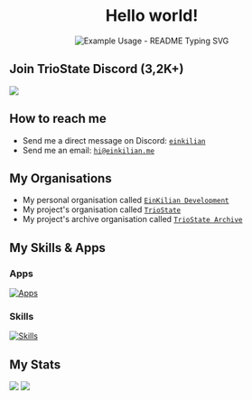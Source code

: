 <h1 align="center">Hello world!</h1>
<p align="center">
  <img src="https://readme-typing-svg.demolab.com/?lines=My+name+is+Kilian.;Iam+a+Project+Leader+and+Developer.;My+biggest+project+is+called+TrioState.;Join+our+discord+now+and+get+more+information+about+TrioState!;We+are+waiting+for+you!&font=Ubuntu&color=FF4040&center=true&width=600&height=50&duration=4000&pause=1000" alt="Example Usage - README Typing SVG">
</p>

## Join TrioState Discord (3,2K+)
[![](https://img.shields.io/discord/829056994689417256?label=discord&style=for-the-badge&logo=discord&color=5865F2&logoColor=white)](https://discord.gg/triostate)

## How to reach me
- Send me a direct message on Discord: [`einkilian`](https://discord.com/users/354007823157297153)
- Send me an email: [`hi@einkilian.me`](mailto:hi@einkilian.me)

## My Organisations
- My personal organisation called [`EinKilian Development`](https://github.com/EinKilian-Development)
- My project's organisation called [`TrioState`](https://github.com/TrioState)
- My project's archive organisation called [`TrioState Archive`](https://github,com/TrioState-Archive)

## My Skills & Apps
### Apps 
[![Apps](https://skillicons.dev/icons?i=vscode,ps,github,git,stackoverflow,figma)](#) 
### Skills
[![Skills](https://skillicons.dev/icons?i=java,lua,php,nodejs,js,ts,html,css,md)](#)

## My Stats
![](http://github-profile-summary-cards.vercel.app/api/cards/profile-details?username=EinKilian&theme=transparent)
![](http://github-profile-summary-cards.vercel.app/api/cards/productive-time?username=EinKilian&theme=transparent&utcOffset=1)


